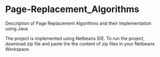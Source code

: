 # Page-Replacement_Algorithms
Description of Page Replacement Algorithms and their Implementation using Java 

The project is implemented using Netbeans IDE.
To run the project, download zip file and paste the the content of zip files in your Netbeans Workspace.
